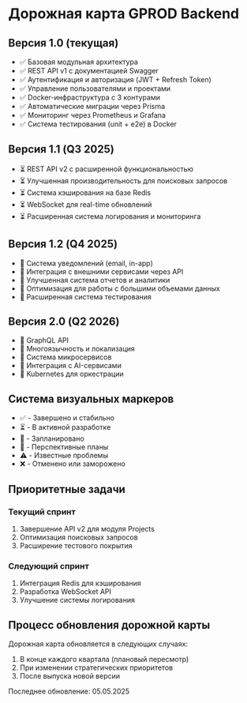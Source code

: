 # Дорожная карта GPROD Backend

## Версия 1.0 (текущая)

- ✅ Базовая модульная архитектура
- ✅ REST API v1 с документацией Swagger
- ✅ Аутентификация и авторизация (JWT + Refresh Token)
- ✅ Управление пользователями и проектами
- ✅ Docker-инфраструктура с 3 контурами
- ✅ Автоматические миграции через Prisma
- ✅ Мониторинг через Prometheus и Grafana
- ✅ Система тестирования (unit + e2e) в Docker

## Версия 1.1 (Q3 2025)

- ⏳ REST API v2 с расширенной функциональностью
- ⏳ Улучшенная производительность для поисковых запросов
- ⏳ Система кэширования на базе Redis
- ⏳ WebSocket для real-time обновлений
- ⏳ Расширенная система логирования и мониторинга

## Версия 1.2 (Q4 2025)

- 📅 Система уведомлений (email, in-app)
- 📅 Интеграция с внешними сервисами через API
- 📅 Улучшенная система отчетов и аналитики
- 📅 Оптимизация для работы с большими объемами данных
- 📅 Расширенная система тестирования

## Версия 2.0 (Q2 2026)

- 🔮 GraphQL API
- 🔮 Многоязычность и локализация
- 🔮 Система микросервисов
- 🔮 Интеграция с AI-сервисами
- 🔮 Kubernetes для оркестрации

## Система визуальных маркеров

- ✅ - Завершено и стабильно
- ⏳ - В активной разработке
- 📅 - Запланировано
- 🔮 - Перспективные планы
- ⚠️ - Известные проблемы
- ❌ - Отменено или заморожено

## Приоритетные задачи

### Текущий спринт

1. Завершение API v2 для модуля Projects
2. Оптимизация поисковых запросов
3. Расширение тестового покрытия

### Следующий спринт

1. Интеграция Redis для кэширования
2. Разработка WebSocket API
3. Улучшение системы логирования

## Процесс обновления дорожной карты

Дорожная карта обновляется в следующих случаях:
1. В конце каждого квартала (плановый пересмотр)
2. При изменении стратегических приоритетов
3. После выпуска новой версии

Последнее обновление: 05.05.2025
